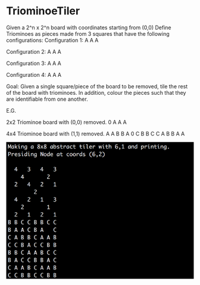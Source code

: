 # TriominoeTiler

Given a 2^n x 2^n board with coordinates starting from (0,0)
Define Triominoes as pieces made from 3 squares that have the following configurations:
Configuration 1:
A A
A

Configuration 2:
A A
  A

Configuration 3:
  A
A A

Configuration 4:
A 
A A

Goal: Given a single square/piece of the board to be removed, tile the rest of the board with triominoes.
In addition, colour the pieces such that they are identifiable from one another.

E.G.

2x2 Triominoe board with (0,0) removed.
0 A
A A

4x4 Triominoe board with (1,1) removed.
A A B B
A 0 C B
B C C A
B B A A

![](tilerExample.png)
